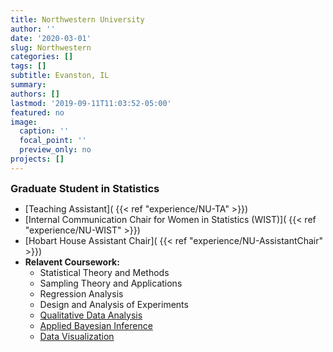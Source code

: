 ```yaml
---
title: Northwestern University
author: ''
date: '2020-03-01'
slug: Northwestern
categories: []
tags: []
subtitle: Evanston, IL
summary: 
authors: []
lastmod: '2019-09-11T11:03:52-05:00'
featured: no
image:
  caption: ''
  focal_point: ''
  preview_only: no
projects: []
---
```


<style>
p.extra {
  font-size: .9rem; 
  color: rgba(0,0,0,0.6);
  margin: 0px 0px 0px 1px; 
}
</style>

<div class="row">
  <div class="col-md-12">
    <h3 style="margin:0px;">Graduate Student in Statistics</h3>
        <!-- <p class="extra">Summa Cum Laude </p> --> 
  </div>
</div>

 - [Teaching Assistant]( {{< ref "experience/NU-TA" >}})
 - [Internal Communication Chair for Women in Statistics (WIST)]( {{< ref "experience/NU-WIST" >}})
 - [Hobart House Assistant Chair]( {{< ref "experience/NU-AssistantChair" >}})
 - **Relavent Coursework:**  
   - Statistical Theory and Methods
   - Sampling Theory and Applications  
   - Regression Analysis  
   - Design and Analysis of Experiments  
   - [Qualitative Data Analysis](https://github.com/MarEichler/STAT455-Fall2019)  
   - [Applied Bayesian Inference](https://github.com/MarEichler/STAT457-Fall2019)  
   - [Data Visualization](https://mareichler.github.io/STAT302-Spring2020/)  


